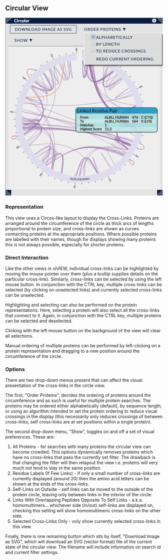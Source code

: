 ## Circular View ##

![Circular View](../../img/circular.png)

### Representation ###

This view uses a Circos-like layout to display the Cross-Links. Proteins are arranged around the circumference of the circle as thick arcs of lengths proportional to protein size, and cross-links are shown as curves connecting proteins at the appropriate positions. Where possible proteins are labelled with their names, though for displays showing many proteins this is not always possible, especially for shorter proteins.

### Direct Interaction ###

Like the other views in xiVIEW, individual cross-links can be highlighted by moving the mouse pointer over them (plus a tooltip supplies details on the particular cross-link). Similarly, cross-links can be selected by using the left mouse button. In conjunction with the CTRL key, multiple cross-links can be selected (by clicking on unselected links) and currently selected cross-links can be unselected.

Highlighting and selecting can also be performed on the protein representations. Here, selecting a protein will also select all the cross-links that connect to it. Again, in conjunction with the CTRL key, multiple proteins can be selected and deselected.

Clicking with the left mouse button on the background of the view will clear all selections.

Manual ordering of multiple proteins can be performed by left-clicking on a protein representation and dragging to a new position around the circumference of the circle.


### Options ###

There are two drop-down menus present that can affect the visual presentation of the cross-links in the circle view.

The first, "Order Proteins", decides the ordering of proteins around the circumference and as such is useful for multiple protein searches. The proteins may be ordered either alphabetically (default), by sequence length, or using an algorithm intended to set the protein ordering to reduce visual crossings in the display (this necessarily only reduces crossings of between cross-links, self cross-links are at set positions within a single protein).

The second drop-down menu, "Show", toggles on and off a set of visual preferences. These are:

1. All Proteins - for searches with many proteins the circular view can become crowded. This options dynamically removes proteins which have no cross-links that pass the currently set filter. The drawback is that changing the filter will then relayout the view i.e. proteins will very much not tend to stay in the same position.
2. Residue Labels (If Few Links) - if only a small number of cross-links are currently displayed (around 20) then the amino acid letters can be shown at the ends of the cross-links.
3. Self-Links on Outside - self links can be moved to the outside of the protein circle, leaving only between links in the interior of the circle.
4. Links With Overlapping Peptides Opposite To Self Links - a.k.a. homomultimers... whichever side (in/out) self-links are displayed on, checking this setting will show homomultimeric cross-links on the other side.
5. Selected Cross-Links Only - only show currently selected cross-links in this view.

Finally, there is one remaining button which sits by itself, "Download Image as SVG", which will download an SVG (vector format) file of the current state of the circular view. The filename will include information on search id and current filter settings.


